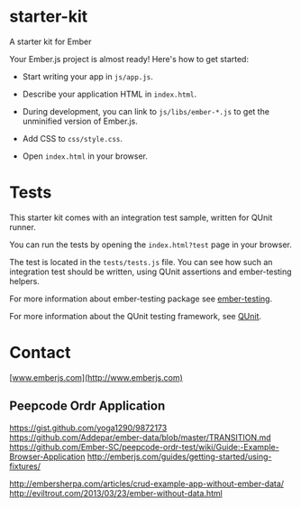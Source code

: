 starter-kit
===========

A starter kit for Ember

Your Ember.js project is almost ready! Here's how to get started:

- Start writing your app in `js/app.js`.

- Describe your application HTML in `index.html`.

- During development, you can link to `js/libs/ember-*.js` to get the
  unminified version of Ember.js.

- Add CSS to `css/style.css`.

- Open `index.html` in your browser.

Tests
=====

This starter kit comes with an integration test sample, written for QUnit runner. 

You can run the tests by opening the `index.html?test` page in your browser.

The test is located in the `tests/tests.js` file. You can see how such an 
integration test should be written, using QUnit assertions and ember-testing helpers.

For more information about ember-testing package see [ember-testing](http://emberjs.com/guides/testing/integration/).

For more information about the QUnit testing framework, see [QUnit](http://qunitjs.com/).

Contact
====

[www.emberjs.com](http://www.emberjs.com)


Peepcode Ordr Application
-------------------------
https://gist.github.com/yoga1290/9872173
https://github.com/Addepar/ember-data/blob/master/TRANSITION.md
https://github.com/Ember-SC/peepcode-ordr-test/wiki/Guide:-Example-Browser-Application
http://emberjs.com/guides/getting-started/using-fixtures/

http://embersherpa.com/articles/crud-example-app-without-ember-data/
http://eviltrout.com/2013/03/23/ember-without-data.html
